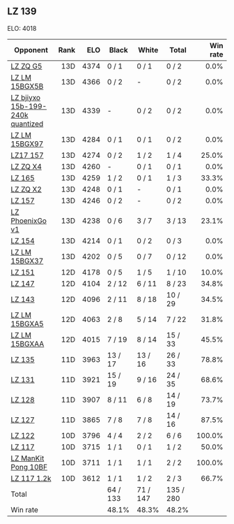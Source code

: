 ## LZ 139 ##

ELO: 4018

Opponent | Rank | ELO | Black | White | Total | Win rate
---------|-----:|----:|-------|-------|-------|-------:
[LZ ZQ G5](LZ%20ZQ%20G5.md) | 13D | 4374 | 0 / 1 | 0 / 1 | 0 / 2 | 0.0%
[LZ LM 15BGX5B](LZ%20LM%2015BGX5B.md) | 13D | 4366 | 0 / 2 | - | 0 / 2 | 0.0%
[LZ bjiyxo 15b-199-240k quantized](LZ%20bjiyxo%2015b-199-240k%20quantized.md) | 13D | 4339 | - | 0 / 2 | 0 / 2 | 0.0%
[LZ LM 15BGX97](LZ%20LM%2015BGX97.md) | 13D | 4284 | 0 / 1 | 0 / 1 | 0 / 2 | 0.0%
[LZ17 157](LZ17%20157.md) | 13D | 4274 | 0 / 2 | 1 / 2 | 1 / 4 | 25.0%
[LZ ZQ X4](LZ%20ZQ%20X4.md) | 13D | 4260 | - | 0 / 1 | 0 / 1 | 0.0%
[LZ 165](LZ%20165.md) | 13D | 4259 | 1 / 2 | 0 / 1 | 1 / 3 | 33.3%
[LZ ZQ X2](LZ%20ZQ%20X2.md) | 13D | 4248 | 0 / 1 | - | 0 / 1 | 0.0%
[LZ 157](LZ%20157.md) | 13D | 4246 | 0 / 2 | - | 0 / 2 | 0.0%
[LZ PhoenixGo v1](LZ%20PhoenixGo%20v1.md) | 13D | 4238 | 0 / 6 | 3 / 7 | 3 / 13 | 23.1%
[LZ 154](LZ%20154.md) | 13D | 4214 | 0 / 1 | 0 / 2 | 0 / 3 | 0.0%
[LZ LM 15BGX37](LZ%20LM%2015BGX37.md) | 13D | 4202 | 0 / 5 | 0 / 7 | 0 / 12 | 0.0%
[LZ 151](LZ%20151.md) | 12D | 4178 | 0 / 5 | 1 / 5 | 1 / 10 | 10.0%
[LZ 147](LZ%20147.md) | 12D | 4104 | 2 / 12 | 6 / 11 | 8 / 23 | 34.8%
[LZ 143](LZ%20143.md) | 12D | 4096 | 2 / 11 | 8 / 18 | 10 / 29 | 34.5%
[LZ LM 15BGXA5](LZ%20LM%2015BGXA5.md) | 12D | 4063 | 2 / 8 | 5 / 14 | 7 / 22 | 31.8%
[LZ LM 15BGXAA](LZ%20LM%2015BGXAA.md) | 12D | 4015 | 7 / 19 | 8 / 14 | 15 / 33 | 45.5%
[LZ 135](LZ%20135.md) | 11D | 3963 | 13 / 17 | 13 / 16 | 26 / 33 | 78.8%
[LZ 131](LZ%20131.md) | 11D | 3921 | 15 / 19 | 9 / 16 | 24 / 35 | 68.6%
[LZ 128](LZ%20128.md) | 11D | 3907 | 8 / 11 | 6 / 8 | 14 / 19 | 73.7%
[LZ 127](LZ%20127.md) | 11D | 3865 | 7 / 8 | 7 / 8 | 14 / 16 | 87.5%
[LZ 122](LZ%20122.md) | 10D | 3796 | 4 / 4 | 2 / 2 | 6 / 6 | 100.0%
[LZ 117](LZ%20117.md) | 10D | 3715 | 1 / 1 | 0 / 1 | 1 / 2 | 50.0%
[LZ ManKit Pong 10BF](LZ%20ManKit%20Pong%2010BF.md) | 10D | 3711 | 1 / 1 | 1 / 1 | 2 / 2 | 100.0%
[LZ 117 1.2k](LZ%20117%201.2k.md) | 10D | 3612 | 1 / 1 | 1 / 2 | 2 / 3 | 66.7%
Total | | | 64 / 133 | 71 / 147 | 135 / 280 | 
Win rate| | | 48.1% | 48.3% | 48.2% | 
